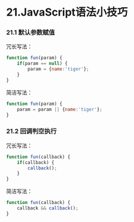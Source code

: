 # 21.JavaScript语法小技巧

### 21.1 默认参数赋值

冗长写法：
```JavaScript
function fun(param) {
    if(param == null) {
        param = {name:'tiger'};
    }
}
```
简洁写法：
```JavaScript
function fun(param) {
    param = param || {name:'tiger'};
}
```

### 21.2 回调判空执行

冗长写法：
```JavaScript
function fun(callback) {
    if(callback) {
        callback();
    }
}
```

简洁写法：

```JavaScript
function fun(callback) {
    callback && callback();
}
```

